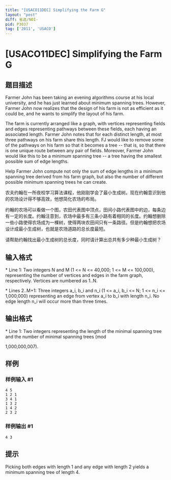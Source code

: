 ```yaml
---
title: "[USACO11DEC] Simplifying the Farm G"
layout: "post"
diff: 省选/NOI-
pid: P3037
tag: ['2011', 'USACO']
---
```

# [USACO11DEC] Simplifying the Farm G
## 题目描述

Farmer John has been taking an evening algorithms course at his local university, and he has just learned about minimum spanning trees.  However, Farmer John now realizes that the design of his farm is not as efficient as it could be, and he wants to simplify the layout of his farm.

The farm is currently arranged like a graph, with vertices representing fields and edges representing pathways between these fields, each having an associated length.  Farmer John notes that for each distinct length, at most three pathways on his farm share this length.  FJ would like to remove some of the pathways on his farm so that it becomes a tree -- that is, so that there is one unique route between any pair of fields.  Moreover, Farmer John would like this to be a minimum spanning tree -- a tree having the smallest possible sum of edge lengths.

Help Farmer John compute not only the sum of edge lengths in a minimum spanning tree derived from his farm graph, but also the number of different possible minimum spanning trees he can create.

农夫约翰在一所夜校学习算法课程，他刚刚学会了最小生成树。现在约翰意识到他的农场设计得不够高效，他想简化农场的布局。


约翰的农场可以看做一个图，农田代表图中顶点，田间小路代表图中的边，每条边有一定的长度。约翰注意到，农场中最多有三条小路有着相同的长度。约翰想删除一些小路使得农场成为一棵树，使得两块农田间只有一条路径。但是约翰想把农场设计成最小生成树，也就是农场道路的总长度最短。


请帮助约翰找出最小生成树的总长度，同时请计算出总共有多少种最小生成树？

## 输入格式

\* Line 1: Two integers N and M (1 <= N <= 40,000; 1 <= M <= 100,000), representing  the number of vertices and edges in the farm graph, respectively.  Vertices are numbered as 1..N.

\* Lines 2..M+1: Three integers a\_i, b\_i and n\_i (1 <= a\_i, b\_i <= N; 1 <= n\_i <= 1,000,000)  representing an edge from vertex a\_i to b\_i with length n\_i.  No edge length n\_i will occur more than three times.

## 输出格式

\* Line 1: Two integers representing the length of the minimal spanning tree and the number of minimal spanning trees (mod

1,000,000,007).

## 样例

### 样例输入 #1
```
4 5 
1 2 1 
3 4 1 
1 3 2 
1 4 2 
2 3 2 

```
### 样例输出 #1
```
4 3 

```
## 提示

Picking both edges with length 1 and any edge with length 2 yields a minimum spanning tree of length 4.


